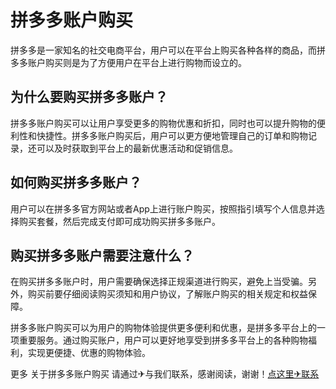 # 拼多多账户购买

拼多多是一家知名的社交电商平台，用户可以在平台上购买各种各样的商品，而拼多多账户购买则是为了方便用户在平台上进行购物而设立的。

## 为什么要购买拼多多账户？

拼多多账户购买可以让用户享受更多的购物优惠和折扣，同时也可以提升购物的便利性和快捷性。拼多多账户购买后，用户可以更方便地管理自己的订单和购物记录，还可以及时获取到平台上的最新优惠活动和促销信息。

## 如何购买拼多多账户？

用户可以在拼多多官方网站或者App上进行账户购买，按照指引填写个人信息并选择购买套餐，然后完成支付即可成功购买拼多多账户。

## 购买拼多多账户需要注意什么？

在购买拼多多账户时，用户需要确保选择正规渠道进行购买，避免上当受骗。另外，购买前要仔细阅读购买须知和用户协议，了解账户购买的相关规定和权益保障。

拼多多账户购买可以为用户的购物体验提供更多便利和优惠，是拼多多平台上的一项重要服务。通过购买账户，用户可以更好地享受到拼多多平台上的各种购物福利，实现更便捷、优惠的购物体验。

更多 关于拼多多账户购买 请通过✈与我们联系，感谢阅读，谢谢！[点这里✈联系](https://abc.k02.cc)